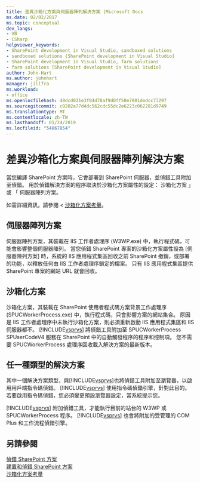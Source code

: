 ```yaml
---
title: 差異沙箱化方案與伺服器陣列解決方案 |Microsoft Docs
ms.date: 02/02/2017
ms.topic: conceptual
dev_langs:
- VB
- CSharp
helpviewer_keywords:
- SharePoint development in Visual Studio, sandboxed solutions
- sandboxed solutions [SharePoint development in Visual Studio]
- SharePoint development in Visual Studio, farm solutions
- farm solutions [SharePoint development in Visual Studio]
author: John-Hart
ms.author: johnhart
manager: jillfra
ms.workload:
- office
ms.openlocfilehash: 49dcd021e3f04d78af9d0ff50e7001dedcc73297
ms.sourcegitcommit: c0202a77d4dc562cdc55dc2e6223c062281d9749
ms.translationtype: MT
ms.contentlocale: zh-TW
ms.lasthandoff: 01/24/2019
ms.locfileid: "54867854"
---
```

# <a name="differences-between-sandboxed-and-farm-solutions"></a>差異沙箱化方案與伺服器陣列解決方案
  當您編譯 SharePoint 方案時，它會部署到 SharePoint 伺服器，並偵錯工具附加至偵錯。 用於偵錯解決方案的程序取決於沙箱化方案屬性的設定： 沙箱化方案 」 或 「 伺服器陣列方案。  
  
 如需詳細資訊，請參閱 <<c0> [ 沙箱化方案考量](../sharepoint/sandboxed-solution-considerations.md)。  
  
## <a name="farm-solutions"></a>伺服器陣列方案
 伺服器陣列方案，其裝載在 IIS 工作者處理序 (W3WP.exe) 中，執行程式碼，可能會影響整個伺服器陣列。 當您偵錯 SharePoint 專案的沙箱化方案屬性設為 [伺服器陣列方案] 時，系統的 IIS 應用程式集區回收之前 SharePoint 撤銷，或部署的功能，以釋放任何由 IIS 工作者處理序鎖定的檔案。 只有 IIS 應用程式集區提供 SharePoint 專案的網站 URL 就會回收。  
  
## <a name="sandboxed-solutions"></a>沙箱化方案
 沙箱化方案，其裝載在 SharePoint 使用者程式碼方案背景工作處理序 (SPUCWorkerProcess.exe) 中，執行程式碼，只會影響方案的網站集合。 原因是 IIS 工作者處理序中未執行沙箱化方案，則必須重新啟動 IIS 應用程式集區和 IIS 伺服器都不。 [!INCLUDE[vsprvs](../sharepoint/includes/vsprvs-md.md)] 將偵錯工具附加至 SPUCWorkerProcess SPUserCodeV4 服務在 SharePoint 中的自動觸發程序的程序和控制項。 您不需要 SPUCWorkerProcess 處理序回收載入解決方案的最新版本。  
  
## <a name="either-type-of-solution"></a>任一種類型的解決方案
 其中一個解決方案類型，與[!INCLUDE[vsprvs](../sharepoint/includes/vsprvs-md.md)]也將偵錯工具附加至瀏覽器，以啟用用戶端指令碼偵錯。 [!INCLUDE[vsprvs](../sharepoint/includes/vsprvs-md.md)] 使用指令碼偵錯引擎，針對此目的。 若要啟用指令碼偵錯，您必須變更預設瀏覽器設定，當系統提示您。  
  
 [!INCLUDE[vsprvs](../sharepoint/includes/vsprvs-md.md)] 附加偵錯工具，才能執行目前的站台的 W3WP 或 SPUCWorkerProcess 程序。 [!INCLUDE[vsprvs](../sharepoint/includes/vsprvs-md.md)] 也會將附加的受管理的 COM Plus 和工作流程偵錯引擎。  
  
## <a name="see-also"></a>另請參閱
 [偵錯 SharePoint 方案](../sharepoint/debugging-sharepoint-solutions.md)   
 [建置和偵錯 SharePoint 方案](../sharepoint/building-and-debugging-sharepoint-solutions.md)   
 [沙箱化方案考量](../sharepoint/sandboxed-solution-considerations.md)  
